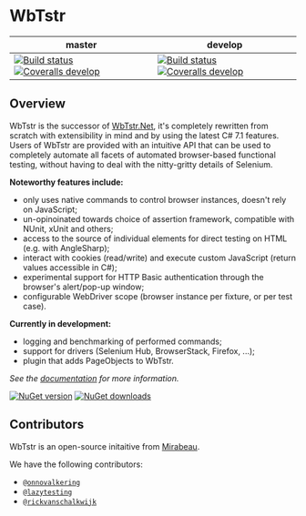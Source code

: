 # WbTstr 

| master | develop |
| --- | --- |
| [![Build status](https://img.shields.io/appveyor/ci/onnovalkering/wbtstr/master.svg?style=flat-square)](https://ci.appveyor.com/project/onnovalkering/wbtstr/branch/master) [![Coveralls develop](https://img.shields.io/coveralls/wbtstr/wbtstr/master.svg?style=flat-square)](https://coveralls.io/github/wbtstr/wbtstr?branch=master) | [![Build status](https://img.shields.io/appveyor/ci/onnovalkering/wbtstr/develop.svg?style=flat-square)](https://ci.appveyor.com/project/onnovalkering/wbtstr/branch/develop) [![Coveralls develop](https://img.shields.io/coveralls/wbtstr/wbtstr/develop.svg?style=flat-square)](https://coveralls.io/github/wbtstr/wbtstr?branch=develop) |

## Overview
WbTstr is the successor of [WbTstr.Net](https://github.com/mirabeau-nl/WbTstr.Net), it's completely rewritten from scratch with extensibility in mind and by using the latest C# 7.1 features. Users of WbTstr are provided with an intuitive API that can be used to completely automate all facets of automated browser-based functional testing, without having to deal with the nitty-gritty details of Selenium.

__Noteworthy features include:__
- only uses native commands to control browser instances, doesn't rely on JavaScript;
- un-opinoinated towards choice of assertion framework, compatible with NUnit, xUnit and others;
- access to the source of individual elements for direct testing on HTML (e.g. with AngleSharp);
- interact with cookies (read/write) and execute custom JavaScript (return values accessible in C#);
- experimental support for HTTP Basic authentication through the browser's alert/pop-up window;
- configurable WebDriver scope (browser instance per fixture, or per test case).

__Currently in development:__
- logging and benchmarking of performed commands;
- support for drivers (Selenium Hub, BrowserStack, Firefox, ...);
- plugin that adds PageObjects to WbTstr.

_See the [documentation](https://wbtstr.github.io) for more information._

[![NuGet version](https://img.shields.io/nuget/v/WbTstr.svg?style=flat-square)](https://www.nuget.org/packages/WbTstr) [![NuGet downloads](https://img.shields.io/nuget/dt/WbTstr.svg?style=flat-square)](https://www.nuget.org/packages/WbTstr) 

## Contributors
WbTstr is an open-source initaitive from [Mirabeau](https://www.mirabeau.nl/en).

We have the following contributors:

* [`@onnovalkering`](https://github.com/onnovalkering) 
* [`@lazytesting`](https://github.com/lazytesting)
* [`@rickvanschalkwijk`](https://github.com/rickvanschalkwijk)
